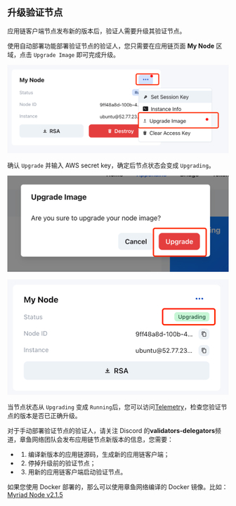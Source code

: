 ## 升级验证节点

应用链客户端节点发布新的版本后，验证人需要升级其验证节点。

使用自动部署功能部署验证节点的验证人，您只需要在应用链页面 **My Node** 区域，点击 `Upgrade Image` 即可完成升级。

![upgrade image](../../images/maintain/validator_upgrade_image.jpg)

确认 `Upgrade` 并输入 AWS secret key，确定后节点状态会变成 `Upgrading`。

![upgrade image2](../../images/maintain/validator_upgrade_image2.jpg)

![upgrade image3](../../images/maintain/validator_upgrade_image3.jpg)

当节点状态从 `Upgrading` 变成 `Running`后，您可以访问[Telemetry](https://telemetry.mainnet.octopus.network/)，检查您验证节点的版本是否已正确升级。 

对于手动部署验证节点的验证人，请关注 Discord 的**validators-delegators**频道，章鱼网络团队会发布应用链节点新版本的信息，您需要：

* 1. 编译新版本的应用链源码，生成新的应用链客户端；
* 2. 停掉升级前的验证节点；
* 3. 用新的应用链客户端启动验证节点。

如果您使用 Docker 部署的，那么可以使用章鱼网络编译的 Docker 镜像。比如：[Myriad Node v2.1.5](https://github.com/octopus-appchains/myriad-node/releases/tag/2.1.5)

